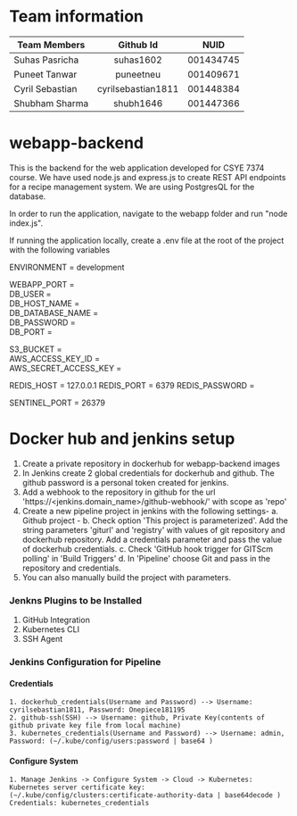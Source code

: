 # Team information

| Team Members        | Github Id            | NUID      |
| ------------------- |:--------------------:|:---------:|
| Suhas Pasricha      | suhas1602            | 001434745 |
| Puneet Tanwar       | puneetneu            | 001409671 |
| Cyril Sebastian     | cyrilsebastian1811   | 001448384 |
| Shubham Sharma      | shubh1646            | 001447366 | 

# webapp-backend
This is the backend for the web application developed for CSYE 7374 course. We have used node.js and express.js to create REST API endpoints for a recipe management system. We are using PostgresQL for the database.

In order to run the application, navigate to the webapp folder and run "node index.js".

If running the application locally, create a .env file at the root of the project with the following variables

ENVIRONMENT = development

WEBAPP_PORT =<br />
DB_USER =<br />
DB_HOST_NAME =<br />
DB_DATABASE_NAME =<br />
DB_PASSWORD =<br />
DB_PORT =<br />

S3_BUCKET =<br />
AWS_ACCESS_KEY_ID =<br />
AWS_SECRET_ACCESS_KEY =<br />

REDIS_HOST = 127.0.0.1
REDIS_PORT = 6379
REDIS_PASSWORD =<br />

SENTINEL_PORT = 26379

# Docker hub and jenkins setup
1. Create a private repository in dockerhub for webapp-backend images
2. In Jenkins create 2 global credentials for dockerhub and github. The github password is a personal token created for jenkins.
3. Add a webhook to the repository in github for the url 'https://<jenkins.domain_name>/github-webhook/' with scope as 'repo' 
4. Create a new pipeline project in jenkins with the following settings-
    a. Github project - <Project url>
    b. Check option 'This project is parameterized'. Add the string parameters 'giturl' and 'registry' with values of git repository and dockerhub repository. Add a credentials parameter and pass the value of dockerhub credentials.
    c. Check 'GitHub hook trigger for GITScm polling' in 'Build Triggers'
    d. In 'Pipeline' choose Git and pass in the repository and credentials. 
5. You can also manually build the project with parameters.



### Jenkns Plugins to be Installed
1. GitHub Integration
2. Kubernetes CLI
3. SSH Agent

### Jenkins Configuration for Pipeline
#### Credentials
```
1. dockerhub_credentials(Username and Password) --> Username: cyrilsebastian1811, Password: Onepiece181195
2. github-ssh(SSH) --> Username: github, Private Key(contents of github private key file from local machine)
3. kubernetes_credentials(Username and Password) --> Username: admin, Password: (~/.kube/config/users:password | base64 )
```

#### Configure System
```
1. Manage Jenkins -> Configure System -> Cloud -> Kubernetes: Kubernetes server certificate key: (~/.kube/config/clusters:certificate-authority-data | base64decode ) Credentials: kubernetes_credentials
```